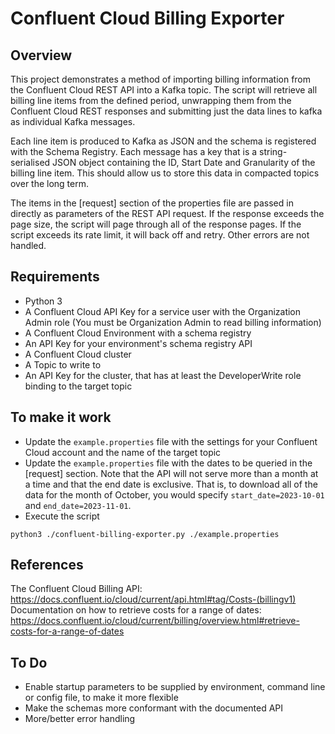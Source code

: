 # Confluent Cloud Billing Exporter

## Overview
This project demonstrates a method of importing billing information from the Confluent Cloud REST API into a Kafka topic. The script will retrieve all billing line items from the defined period, unwrapping them from the Confluent Cloud REST responses and submitting just the data lines to kafka as individual Kafka messages.

Each line item is produced to Kafka as JSON and the schema is registered with the Schema Registry. Each message has a key that is a string-serialised JSON object containing the ID, Start Date and Granularity of the billing line item. This should allow us to store this data in compacted topics over the long term.

The items in the [request] section of the properties file are passed in directly as parameters of the REST API request. If the response exceeds the page size, the script will page through all of the response pages. If the script exceeds its rate limit, it will back off and retry. Other errors are not handled.

## Requirements

* Python 3
* A Confluent Cloud API Key for a service user with the Organization Admin role (You must be Organization Admin to read billing information)
* A Confluent Cloud Environment with a schema registry
* An API Key for your environment's schema registry API
* A Confluent Cloud cluster
* A Topic to write to
* An API Key for the cluster, that has at least the DeveloperWrite role binding to the target topic

## To make it work
* Update the `example.properties` file with the settings for your Confluent Cloud account and the name of the target topic
* Update the `example.properties` file with the dates to be queried in the [request] section. Note that the API will not serve more than a month at a time and that the end date is exclusive. That is, to download all of the data for the month of October, you would specify `start_date=2023-10-01` and `end_date=2023-11-01`.
* Execute the script
```
python3 ./confluent-billing-exporter.py ./example.properties 
```

## References

The Confluent Cloud Billing API: https://docs.confluent.io/cloud/current/api.html#tag/Costs-(billingv1)
Documentation on how to retrieve costs for a range of dates: https://docs.confluent.io/cloud/current/billing/overview.html#retrieve-costs-for-a-range-of-dates

## To Do
* Enable startup parameters to be supplied by environment, command line or config file, to make it more flexible
* Make the schemas more conformant with the documented API
* More/better error handling